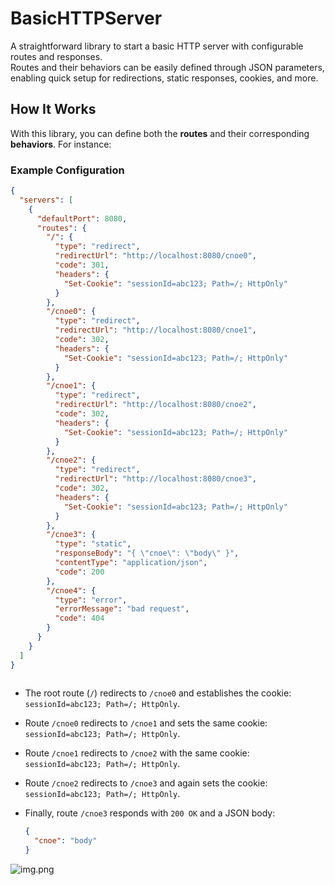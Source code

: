 # BasicHTTPServer

A straightforward library to start a basic HTTP server with configurable routes and responses.  
Routes and their behaviors can be easily defined through JSON parameters, enabling quick setup for redirections, static responses, cookies, and more.

## How It Works

With this library, you can define both the **routes** and their corresponding **behaviors**. For instance:

### Example Configuration

```json
{
  "servers": [
    {
      "defaultPort": 8080,
      "routes": {
        "/": {
          "type": "redirect",
          "redirectUrl": "http://localhost:8080/cnoe0",
          "code": 301,
          "headers": {
            "Set-Cookie": "sessionId=abc123; Path=/; HttpOnly"
          }
        },
        "/cnoe0": {
          "type": "redirect",
          "redirectUrl": "http://localhost:8080/cnoe1",
          "code": 302,
          "headers": {
            "Set-Cookie": "sessionId=abc123; Path=/; HttpOnly"
          }
        },
        "/cnoe1": {
          "type": "redirect",
          "redirectUrl": "http://localhost:8080/cnoe2",
          "code": 302,
          "headers": {
            "Set-Cookie": "sessionId=abc123; Path=/; HttpOnly"
          }
        },
        "/cnoe2": {
          "type": "redirect",
          "redirectUrl": "http://localhost:8080/cnoe3",
          "code": 302,
          "headers": {
            "Set-Cookie": "sessionId=abc123; Path=/; HttpOnly"
          }
        },
        "/cnoe3": {
          "type": "static",
          "responseBody": "{ \"cnoe\": \"body\" }",
          "contentType": "application/json",
          "code": 200
        },
        "/cnoe4": {
          "type": "error",
          "errorMessage": "bad request",
          "code": 404
        }
      }
    }
  ]
}
  
```

- The root route (`/`) redirects to `/cnoe0` and establishes the cookie:  
  `sessionId=abc123; Path=/; HttpOnly`.

- Route `/cnoe0` redirects to `/cnoe1` and sets the same cookie:  
  `sessionId=abc123; Path=/; HttpOnly`.

- Route `/cnoe1` redirects to `/cnoe2` with the same cookie:  
  `sessionId=abc123; Path=/; HttpOnly`.

- Route `/cnoe2` redirects to `/cnoe3` and again sets the cookie:  
  `sessionId=abc123; Path=/; HttpOnly`.

- Finally, route `/cnoe3` responds with `200 OK` and a JSON body:
  ```json
  {
    "cnoe": "body"
  }

![img.png](img.png)